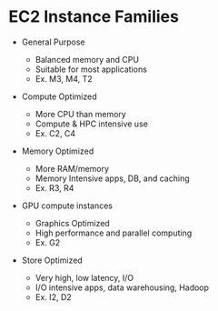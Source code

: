 # EC2 Instance Families

- General Purpose
    - Balanced memory and CPU
    - Suitable for most applications
    - Ex. M3, M4, T2

- Compute Optimized
    - More CPU than memory
    - Compute & HPC intensive use
    - Ex. C2, C4

- Memory Optimized
    - More RAM/memory
    - Memory Intensive apps, DB, and caching
    - Ex. R3, R4

- GPU compute instances
    - Graphics Optimized
    - High performance and parallel computing
    - Ex. G2

- Store Optimized
    - Very high, low latency, I/O
    - I/O intensive apps, data warehousing, Hadoop
    - Ex. I2, D2